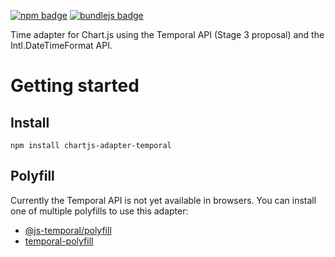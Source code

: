 [![npm badge](https://img.shields.io/npm/v/chartjs-adapter-temporal)](https://www.npmjs.com/package/chartjs-adapter-temporal)
[![bundlejs badge](https://deno.bundlejs.com/?badge&q=chartjs-adapter-temporal)](https://bundlejs.com/?q=chartjs-adapter-temporal)

Time adapter for Chart.js using the Temporal API (Stage 3 proposal) and the Intl.DateTimeFormat API.

# Getting started

## Install

```
npm install chartjs-adapter-temporal
```

## Polyfill

Currently the Temporal API is not yet available in browsers. You can install one of multiple polyfills to use this adapter:

- [@js-temporal/polyfill
  ](https://www.npmjs.com/package/@js-temporal/polyfill)
- [temporal-polyfill](https://www.npmjs.com/package/temporal-polyfill)
